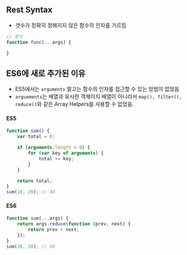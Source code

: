 ## Rest Syntax
- 갯수가 정확히 정해지지 않은 함수의 인자를 가르킴

```js
// 형식
function func(...args) {

}
```

## ES6에 새로 추가된 이유
- ES5에서는 `arguments` 말고는 함수의 인자를 접근할 수 있는 방법이 없었음
- `arguements`는 배열과 유사한 객체이지 배열이 아니라서 `map(), filter(), reduce()`와 같은 Array Helpers를 사용할 수 없었음.

#### ES5

```js
function sum() {
	var total = 0;

	if (arguments.length > 0) {
		for (var key of arguments) {
			total += key;
		}
	}

	return total;
}
sum(10, 20); // 30
```

#### ES6

```js
function sum(...args) {
	return args.reduce(function (prev, next) {
		return prev + next;
	});
}
sum(10, 20); // 30
```
